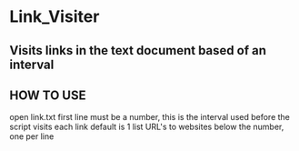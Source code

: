 # Link_Visiter
Visits links in the text document based of an interval
----------
HOW TO USE
----------
open link.txt
first line must be a number, this is the interval used before the script visits each link
default is 1
list URL's to websites below the number, one per line

